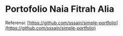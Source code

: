 # Portofolio Naia Fitrah Alia

Referensi: [https://github.com/sssain/simple-portfolio](https://github.com/sssain/simple-portfolio)

